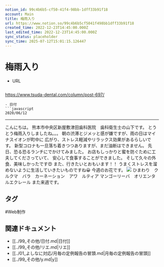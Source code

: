 ```yaml
---
notion_id: 99c4b6b5-cf50-41f4-98bb-1dff33b91f18
account: Main
title: 梅雨入り
url: https://www.notion.so/99c4b6b5cf5041f498bb1dff33b91f18
created_time: 2022-12-23T14:45:00.000Z
last_edited_time: 2022-12-23T14:45:00.000Z
sync_status: placeholder
sync_time: 2025-07-12T15:01:15.126447
---
```

# 梅雨入り

- URL
  ```javascript
https://www.tsuda-dental.com/column/post-697/
  ```
- 日付
  ```javascript
2020/06/12
  ```
---
こんにちは。
熊本市中央区新屋敷津田歯科医院　歯科衛生士の山下です。
とうとう梅雨入りしましたね。。。
朝の渋滞とジメッと感が嫌ですが、雨の日はマイナスイオンが町中に
広がり、ストレス軽減やリラックス効果があるらしいです。
新型コロナも一旦落ち着きつつありますが、まだ油断はできません。
先日、恐る恐るランチにでかけてみました。
お店もしっかりと蜜を防ぐために工夫してくださっていて、
安心して食事することができました。
そして久々の外食、美味しかったです😍
また、行きたいとおもいます！！
うまくストレスを溜めないように生活していきたいものですね😀
今週のお花です。
![](https://www.tsuda-dental.com/column/_data/contribute/images/697_1_18.jpg)
ひまわり　クルクマ　バラ　カーネーション　アワ　ルティア
マンゴーリーバ　オリエンタルエクレール
また来週です。

## タグ

#Web制作 

## 関連ドキュメント

- [[../99_その他/日付.md|日付]]
- [[../99_その他/リエ.md|リエ]]
- [[../01_よしなに対応/月毎の定例報告の冒頭.md|月毎の定例報告の冒頭]]
- [[../99_その他/y.md|y]]
